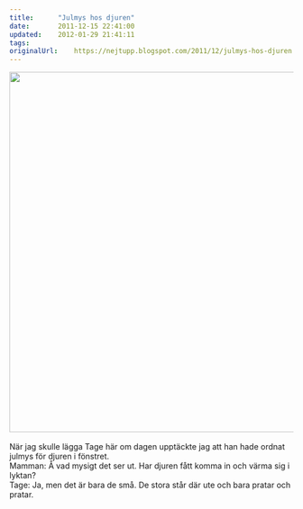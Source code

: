 ```yaml
---
title:		"Julmys hos djuren"
date:		2011-12-15 22:41:00
updated:	2012-01-29 21:41:11
tags: 	
originalUrl:	https://nejtupp.blogspot.com/2011/12/julmys-hos-djuren.html
---
```


<div class="separator" style="clear: both; text-align: center;"><img src="../../../../img/Hemma+i+advent-_MG_0195.jpg" width="640"></div><br>När jag skulle lägga Tage här om dagen upptäckte jag att han hade ordnat julmys för djuren i fönstret.<br>Mamman: Å vad mysigt det ser ut. Har djuren fått komma in och värma sig i lyktan?<br>Tage: Ja, men det är bara de små. De stora står där ute och bara pratar och pratar.
<!-- no comments on this post -->